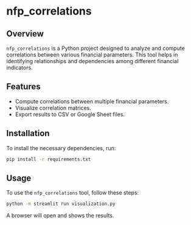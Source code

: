 # nfp_correlations

## Overview

`nfp_correlations` is a Python project designed to analyze and compute correlations between various financial parameters. This tool helps in identifying relationships and dependencies among different financial indicators.

## Features

- Compute correlations between multiple financial parameters.
- Visualize correlation matrices.
- Export results to CSV or Google Sheet files.

## Installation

To install the necessary dependencies, run:

```bash
pip install -r requirements.txt
```

## Usage

To use the `nfp_correlations` tool, follow these steps:

```bash
python -m streamlit run visualization.py
```

A browser will open and shows the results.
